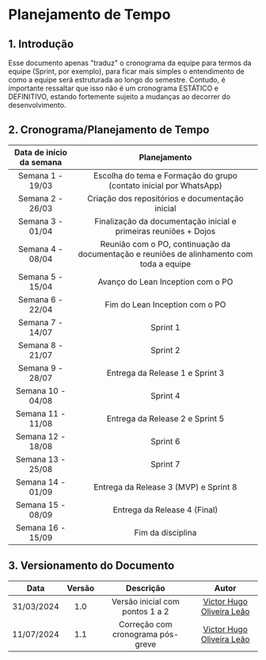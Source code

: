 # Planejamento de Tempo

## 1. Introdução

Esse documento apenas "traduz" o cronograma da equipe para termos da equipe (Sprint, por exemplo), para ficar mais simples o entendimento de como a equipe será estruturada ao longo do semestre. Contudo, é importante ressaltar que isso não é um cronograma ESTÁTICO e DEFINITIVO, estando fortemente sujeito a mudanças ao decorrer do desenvolvimento.

## 2. Cronograma/Planejamento de Tempo

| Data de início da semana | Planejamento |
| :----------------------: | :----------: |
| Semana 1 - 19/03 | Escolha do tema e Formação do grupo (contato inicial por WhatsApp) |
| Semana 2 - 26/03 | Criação dos repositórios e documentação inicial |
| Semana 3 - 01/04 | Finalização da documentação inicial e primeiras reuniões + Dojos |
| Semana 4 - 08/04 | Reunião com o PO, continuação da documentação e reuniões de alinhamento com toda a equipe |
| Semana 5 - 15/04 | Avanço do Lean Inception com o PO |
| Semana 6 - 22/04 | Fim do Lean Inception com o PO |
| Semana 7 - 14/07 | Sprint 1 |
| Semana 8 - 21/07 | Sprint 2 |
| Semana 9 - 28/07 | Entrega da Release 1 e Sprint 3 |
| Semana 10 - 04/08 | Sprint 4 |
| Semana 11 - 11/08 | Entrega da Release 2 e Sprint 5 |
| Semana 12 - 18/08 | Sprint 6 |
| Semana 13 - 25/08 | Sprint 7 |
| Semana 14 - 01/09 | Entrega da Release 3 (MVP) e Sprint 8 |
| Semana 15 - 08/09 | Entrega da Release 4 (Final) |
| Semana 16 - 15/09 | Fim da disciplina |

## 3. Versionamento do Documento

| Data | Versão | Descrição | Autor |
| :-----: | :-------------: | :---------------: | :-: |
| 31/03/2024 | 1.0 | Versão inicial com pontos 1 a 2 | [Victor Hugo Oliveira Leão](https://github.com/victorleaoo) | 
| 11/07/2024 | 1.1 | Correção com cronograma pós-greve | [Victor Hugo Oliveira Leão](https://github.com/victorleaoo) | 
